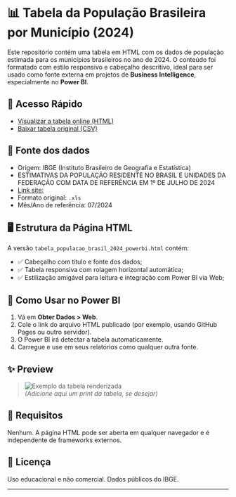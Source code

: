 # 📊 Tabela da População Brasileira por Município (2024)

Este repositório contém uma tabela em HTML com os dados de população estimada para os municípios brasileiros no ano de 2024. O conteúdo foi formatado com estilo responsivo e cabeçalho descritivo, ideal para ser usado como fonte externa em projetos de **Business Intelligence**, especialmente no **Power BI**.

## 🔗 Acesso Rápido

- [Visualizar a tabela online (HTML)](./tabela_populacao_brasil_2024_powerbi.html)
- [Baixar tabela original (CSV)](./POPBRA2024.csv)

## 🧾 Fonte dos dados

- Origem: IBGE (Instituto Brasileiro de Geografia e Estatística)
- ESTIMATIVAS DA POPULAÇÃO RESIDENTE NO BRASIL E UNIDADES DA FEDERAÇÃO COM DATA DE REFERÊNCIA EM 1º DE JULHO DE 2024
- [Link site: ](https://www.ibge.gov.br/estatisticas/sociais/populacao/9103-estimativas-de-populacao.html)
- Formato original: `.xls`
- Mês/Ano de referência: 07/2024

## 🖥️ Estrutura da Página HTML

A versão `tabela_populacao_brasil_2024_powerbi.html` contém:

- ✅ Cabeçalho com título e fonte dos dados;
- ✅ Tabela responsiva com rolagem horizontal automática;
- ✅ Estilização amigável para leitura e integração com Power BI via Web;

## 📂 Como Usar no Power BI

1. Vá em **Obter Dados > Web**.
2. Cole o link do arquivo HTML publicado (por exemplo, usando GitHub Pages ou outro servidor).
3. O Power BI irá detectar a tabela automaticamente.
4. Carregue e use em seus relatórios como qualquer outra fonte.

## ✨ Preview

> ![Exemplo da tabela renderizada](exemplo-preview.png)  
> *(Adicione aqui um print da tabela, se desejar)*

## 📌 Requisitos

Nenhum. A página HTML pode ser aberta em qualquer navegador e é independente de frameworks externos.

## 📄 Licença

Uso educacional e não comercial. Dados públicos do IBGE.

---

